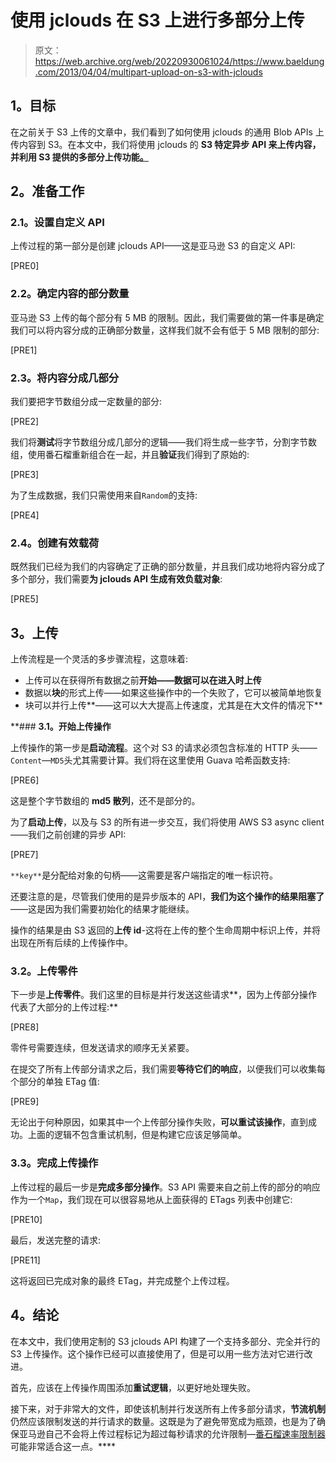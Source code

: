 # 使用 jclouds 在 S3 上进行多部分上传

> 原文：<https://web.archive.org/web/20220930061024/https://www.baeldung.com/2013/04/04/multipart-upload-on-s3-with-jclouds>

## **1。目标**

在之前关于 S3 上传的文章中，我们看到了如何使用 jclouds 的通用 Blob APIs 上传内容到 S3。在本文中，我们将使用 jclouds 的 **S3 特定异步 API 来上传内容，并利用 S3 提供的多部分上传功能[。](https://web.archive.org/web/20220120012756/http://aws.typepad.com/aws/2010/11/amazon-s3-multipart-upload.html "Amazon S3: Multipart Upload")**

## **2。准备工作**

### **2.1。设置自定义 API**

上传过程的第一部分是创建 jclouds API——这是亚马逊 S3 的自定义 API:

[PRE0]

### **2.2。确定内容的部分数量**

亚马逊 S3 上传的每个部分有 5 MB 的限制。因此，我们需要做的第一件事是确定我们可以将内容分成的正确部分数量，这样我们就不会有低于 5 MB 限制的部分:

[PRE1]

### **2.3。将内容分成几部分**

我们要把字节数组分成一定数量的部分:

[PRE2]

我们将**测试**将字节数组分成几部分的逻辑——我们将生成一些字节，分割字节数组，使用番石榴重新组合在一起，并且**验证**我们得到了原始的:

[PRE3]

为了生成数据，我们只需使用来自`Random`的支持:

[PRE4]

### **2.4。创建有效载荷**

既然我们已经为我们的内容确定了正确的部分数量，并且我们成功地将内容分成了多个部分，我们需要**为 jclouds API 生成有效负载对象**:

[PRE5]

## **3。上传**

上传流程是一个灵活的多步骤流程，这意味着:

*   上传可以在获得所有数据之前**开始——数据可以在进入时上传**
*   数据以**块**的形式上传——如果这些操作中的一个失败了，它可以被简单地恢复
*   块可以并行上传**——这可以大大提高上传速度，尤其是在大文件的情况下**

 **### **3.1。开始上传操作**

上传操作的第一步是**启动流程**。这个对 S3 的请求必须包含标准的 HTTP 头——`Content`—`MD5`头尤其需要计算。我们将在这里使用 Guava 哈希函数支持:

[PRE6]

这是整个字节数组的 **md5 散列**，还不是部分的。

为了**启动上传**，以及与 S3 的所有进一步交互，我们将使用 AWS S3 async client——我们之前创建的异步 API:

[PRE7]

`**key**`是分配给对象的句柄——这需要是客户端指定的唯一标识符。

还要注意的是，尽管我们使用的是异步版本的 API，**我们为这个操作的结果阻塞了**——这是因为我们需要初始化的结果才能继续。

操作的结果是由 S3 返回的**上传 id**-这将在上传的整个生命周期中标识上传，并将出现在所有后续的上传操作中。

### **3.2。上传零件**

下一步是**上传零件**。我们这里的目标是并行发送这些请求**，因为上传部分操作代表了大部分的上传过程:**

[PRE8]

零件号需要连续，但发送请求的顺序无关紧要。

在提交了所有上传部分请求之后，我们需要**等待它们的响应**，以便我们可以收集每个部分的单独 ETag 值:

[PRE9]

无论出于何种原因，如果其中一个上传部分操作失败，**可以重试该操作**，直到成功。上面的逻辑不包含重试机制，但是构建它应该足够简单。

### **3.3。完成上传操作**

上传过程的最后一步是**完成多部分操作**。S3 API 需要来自之前上传的部分的响应作为一个`Map`，我们现在可以很容易地从上面获得的 ETags 列表中创建它:

[PRE10]

最后，发送完整的请求:

[PRE11]

这将返回已完成对象的最终 ETag，并完成整个上传过程。

## **4。结论**

在本文中，我们使用定制的 S3 jclouds API 构建了一个支持多部分、完全并行的 S3 上传操作。这个操作已经可以直接使用了，但是可以用一些方法对它进行改进。

首先，应该在上传操作周围添加**重试逻辑**，以更好地处理失败。

接下来，对于非常大的文件，即使该机制并行发送所有上传多部分请求，**节流机制**仍然应该限制发送的并行请求的数量。这既是为了避免带宽成为瓶颈，也是为了确保亚马逊自己不会将上传过程标记为超过每秒请求的允许限制—[番石榴速率限制器](https://web.archive.org/web/20220120012756/https://github.com/google/guava/blob/master/guava/src/com/google/common/util/concurrent/RateLimiter.java "Guava RateLimiter")可能非常适合这一点。****